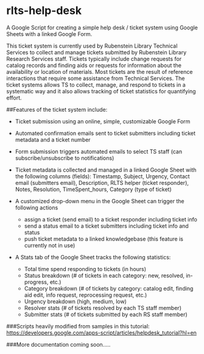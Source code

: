 # rlts-help-desk
A Google Script for creating a simple help desk / ticket system using Google Sheets with a linked Google Form.

This ticket system is currently used by Rubenstein Library Technical Services to collect and manage tickets submitted by Rubenstein Library Research Services staff.  Tickets typically include change requests for catalog records and finding aids or requests for information about the availability or location of materials. Most tickets are the result of reference interactions that require some assistance from Technical Services.  The ticket systems allows TS to collect, manage, and respond to tickets in a systematic way and it also allows tracking of ticket statistics for quantifying effort.

##Features of the ticket system include:
- Ticket submission using an online, simple, customizable Google Form

- Automated confirmation emails sent to ticket submitters including ticket metadata and a ticket number

- Form submission triggers automated emails to select TS staff (can subscribe/unsubscribe to notifications)

- Ticket metadata is collected and managed in a linked Google Sheet with the following columns (fields): Timestamp, Subject, Urgency, Contact email (submitters email), Description, RLTS helper (ticket responder), Notes, Resolution, TimeSpent_hours, Category (type of ticket)

- A customized drop-down menu in the Google Sheet can trigger the following actions
  - assign a ticket (send email) to a ticket responder including ticket info
  - send a status email to a ticket submitters including ticket info and status
  - push ticket metadata to a linked knowledgebase (this feature is currently not in use)

- A Stats tab of the Google Sheet tracks the following statistics:
  -  Total time spend responding to tickets (in hours)
  -  Status breakdown (# of tickets in each category: new, resolved, in-progress, etc.)
  -  Category breakdown (# of tickets by category: catalog edit, finding aid edit, info request, reprocessing request, etc.)
  -  Urgency breakdown (high, medium, low)
  -  Resolver stats (# of tickets resolved by each TS staff member)
  -  Submitter stats (# of tickets submitted by each RS staff member)


###Scripts heavily modified from samples in this tutorial: https://developers.google.com/apps-script/articles/helpdesk_tutorial?hl=en

###More documentation coming soon.....
